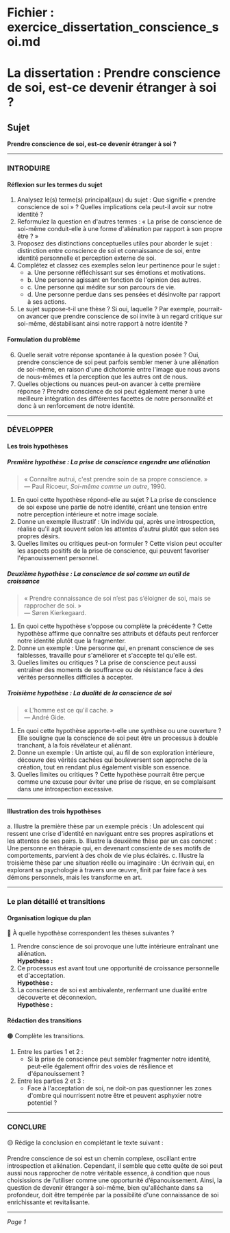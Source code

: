 # Fichier : exercice_dissertation_conscience_soi.md

# La dissertation : Prendre conscience de soi, est-ce devenir étranger à soi ?

## Sujet
**Prendre conscience de soi, est-ce devenir étranger à soi ?**

---

### INTRODUIRE

#### Réflexion sur les termes du sujet

1. Analysez le(s) terme(s) principal(aux) du sujet : Que signifie « prendre conscience de soi » ? Quelles implications cela peut-il avoir sur notre identité ?
2. Reformulez la question en d'autres termes : « La prise de conscience de soi-même conduit-elle à une forme d'aliénation par rapport à son propre être ? »
3. Proposez des distinctions conceptuelles utiles pour aborder le sujet : distinction entre conscience de soi et connaissance de soi, entre identité personnelle et perception externe de soi.
4. Complétez et classez ces exemples selon leur pertinence pour le sujet :
   - a. Une personne réfléchissant sur ses émotions et motivations.
   - b. Une personne agissant en fonction de l'opinion des autres.
   - c. Une personne qui médite sur son parcours de vie.
   - d. Une personne perdue dans ses pensées et désinvolte par rapport à ses actions.
5. Le sujet suppose-t-il une thèse ? Si oui, laquelle ? Par exemple, pourrait-on avancer que prendre conscience de soi invite à un regard critique sur soi-même, déstabilisant ainsi notre rapport à notre identité ?

#### Formulation du problème

6. Quelle serait votre réponse spontanée à la question posée ? Oui, prendre conscience de soi peut parfois sembler mener à une aliénation de soi-même, en raison d'une dichotomie entre l'image que nous avons de nous-mêmes et la perception que les autres ont de nous.
7. Quelles objections ou nuances peut-on avancer à cette première réponse ? Prendre conscience de soi peut également mener à une meilleure intégration des différentes facettes de notre personnalité et donc à un renforcement de notre identité.

---

### DÉVELOPPER

#### Les trois hypothèses

##### Première hypothèse : La prise de conscience engendre une aliénation

> « Connaître autrui, c'est prendre soin de sa propre conscience. »  
> — Paul Ricoeur, *Soi-même comme un autre*, 1990.

1. En quoi cette hypothèse répond-elle au sujet ? La prise de conscience de soi expose une partie de notre identité, créant une tension entre notre perception intérieure et notre image sociale.
2. Donne un exemple illustratif : Un individu qui, après une introspection, réalise qu'il agit souvent selon les attentes d'autrui plutôt que selon ses propres désirs.
3. Quelles limites ou critiques peut-on formuler ? Cette vision peut occulter les aspects positifs de la prise de conscience, qui peuvent favoriser l'épanouissement personnel.

##### Deuxième hypothèse : La conscience de soi comme un outil de croissance

> « Prendre connaissance de soi n’est pas s’éloigner de soi, mais se rapprocher de soi. »  
> — Søren Kierkegaard.

1. En quoi cette hypothèse s'oppose ou complète la précédente ? Cette hypothèse affirme que connaître ses attributs et défauts peut renforcer notre identité plutôt que la fragmenter.
2. Donne un exemple : Une personne qui, en prenant conscience de ses faiblesses, travaille pour s'améliorer et s'accepte tel qu'elle est.
3. Quelles limites ou critiques ? La prise de conscience peut aussi entraîner des moments de souffrance ou de résistance face à des vérités personnelles difficiles à accepter.

##### Troisième hypothèse : La dualité de la conscience de soi

> « L'homme est ce qu'il cache. »  
> — André Gide.

1. En quoi cette hypothèse apporte-t-elle une synthèse ou une ouverture ? Elle souligne que la conscience de soi peut être un processus à double tranchant, à la fois révélateur et aliénant.
2. Donne un exemple : Un artiste qui, au fil de son exploration intérieure, découvre des vérités cachées qui bouleversent son approche de la création, tout en rendant plus également visible son essence.
3. Quelles limites ou critiques ? Cette hypothèse pourrait être perçue comme une excuse pour éviter une prise de risque, en se complaisant dans une introspection excessive.

---

#### Illustration des trois hypothèses

a. Illustre la première thèse par un exemple précis : Un adolescent qui ressent une crise d'identité en naviguant entre ses propres aspirations et les attentes de ses pairs.
b. Illustre la deuxième thèse par un cas concret : Une personne en thérapie qui, en devenant consciente de ses motifs de comportements, parvient à des choix de vie plus éclairés.
c. Illustre la troisième thèse par une situation réelle ou imaginaire : Un écrivain qui, en explorant sa psychologie à travers une œuvre, finit par faire face à ses démons personnels, mais les transforme en art.

---

### Le plan détaillé et transitions

#### Organisation logique du plan

🔴 À quelle hypothèse correspondent les thèses suivantes ?

1. Prendre conscience de soi provoque une lutte intérieure entraînant une aliénation.  
   **Hypothèse :**
2. Ce processus est avant tout une opportunité de croissance personnelle et d'acceptation.  
   **Hypothèse :**
3. La conscience de soi est ambivalente, renfermant une dualité entre découverte et déconnexion.  
   **Hypothèse :**

#### Rédaction des transitions

🟠 Complète les transitions.

1. Entre les parties 1 et 2 :  
   - Si la prise de conscience peut sembler fragmenter notre identité, peut-elle également offrir des voies de résilience et d'épanouissement ?
2. Entre les parties 2 et 3 :  
   - Face à l'acceptation de soi, ne doit-on pas questionner les zones d'ombre qui nourrissent notre être et peuvent asphyxier notre potentiel ?

---

### CONCLURE

🟡 Rédige la conclusion en complétant le texte suivant :

Prendre conscience de soi est un chemin complexe, oscillant entre introspection et aliénation. Cependant, il semble que cette quête de soi peut aussi nous rapprocher de notre véritable essence, à condition que nous choisissions de l’utiliser comme une opportunité d’épanouissement. Ainsi, la question de devenir étranger à soi-même, bien qu'alléchante dans sa profondeur, doit être tempérée par la possibilité d'une connaissance de soi enrichissante et revitalisante.

--- 

*Page 1*
